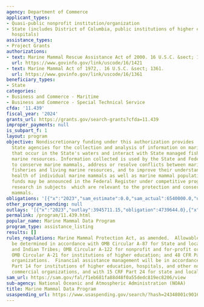 ```yaml
---
agency: Department of Commerce
applicant_types:
- Quasi-public nonprofit institution/organization
- State (includes District of Columbia, public institutions of higher education and
  hospitals)
assistance_types:
- Project Grants
authorizations:
- text: Marine Mammal Rescue Assistance Act of 2000. 16 U.S.C. &sect; 1421f-1.
  url: https://www.govinfo.gov/link/uscode/16/1421
- text: Marine Mammal Act of 1972,. 16 U.S.C. &sect; 1361.
  url: https://www.govinfo.gov/link/uscode/16/1361
beneficiary_types:
- State
categories:
- Business and Commerce - Maritime
- Business and Commerce - Special Technical Service
cfda: '11.439'
fiscal_year: '2024'
grants_url: https://grants.gov/search-grants?cfda=11.439
improper_payments: null
is_subpart_f: 1
layout: program
objective: Nondiscretionary funding under this authorization provides  support to
  State agencies for the collection and analysis of information on marine mammals
  that occur in the State's waters and interact with State managed fisheries and other
  marine resources. Information collected is used by the State and Federal governments
  to conserve marine mammals, address or resolve conflicts between marine mammals,
  fisheries and living marine resources, and to improve their understanding of the
  health of individual marine mammals as well as marine mammal populations.  Discretionary
  funds may be announced in the Federal Register under competitive programs to undertake
  research in subjects  which are relevant to the protection and conservation of marine
  mammals.
obligations: '[{"x":"2023","sam_estimate":0.0,"sam_actual":6540000.0,"usa_spending_actual":6537520.42},{"x":"2024","sam_estimate":0.0,"sam_actual":3310000.0,"usa_spending_actual":3310599.0},{"x":"2025","sam_estimate":0.0,"sam_actual":3475500.0,"usa_spending_actual":3038485.0}]'
other_program_spending: null
outlays: '[{"x":"2023","outlay":3945711.15,"obligation":4739644.0},{"x":"2024","outlay":605993.0,"obligation":1345449.0},{"x":"2025","outlay":906432.71,"obligation":2920485.0}]'
permalink: /program/11.439.html
popular_name: Marine Mammal Data Program
program_type: assistance_listing
results: []
rules_regulations: Marine Mammal Protection Act, as amended.  Allowable cost will
  be determined in accordance with OMB Circular A-87 for State and local governments
  and Indian Tribes; OMB Circular A-122 for nonprofit and for-profit organizations;
  OMB Circular A-21 for institutions of higher education; and 48 CFR Part 31 for commercial
  organizations.  Financial assistance management will be in accordance with 15 CFR
  Part 14 for institutions of higher education, hospitals, and other non-profit and
  commercial organizations, and with 15 CRF Part 24 for state and local governments.
sam_url: https://sam.gov/fal/f1eb681fa88d48f0a55dedc819ec8206/view
sub-agency: National Oceanic and Atmospheric Administration (NOAA)
title: Marine Mammal Data Program
usaspending_url: https://www.usaspending.gov/search/?hash=24348001c901652b5f782468e0bb10b8
---
```

